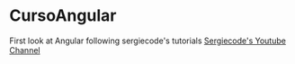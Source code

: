 # CursoAngular

First look at Angular following sergiecode's tutorials [Sergiecode's Youtube Channel](https://www.youtube.com/@SergieCode)

